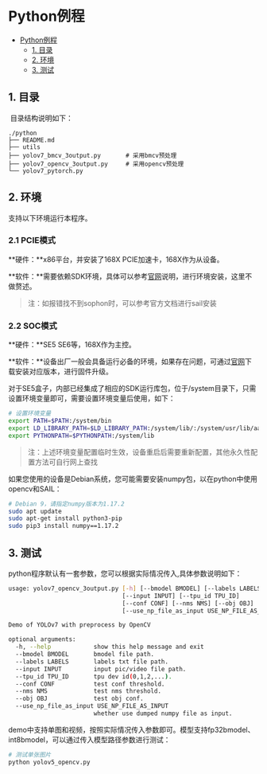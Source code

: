 

# Python例程
- [Python例程](#python例程)
  - [1. 目录](#1-目录)
  - [2. 环境](#2-环境)
  - [3.  测试](#3--测试)
## 1. 目录

​	目录结构说明如下：

```
./python
├── README.md
├── utils
├── yolov7_bmcv_3output.py       # 采用bmcv预处理
├── yolov7_opencv_3output.py     # 采用opencv预处理
└── yolov7_pytorch.py

```



## 2. 环境

支持以下环境运行本程序。

### 2.1 PCIE模式

**硬件：**x86平台，并安装了168X PCIE加速卡，168X作为从设备。

**软件：**需要依赖SDK环境，具体可以参考[官网](https://developer.sophgo.com/site/index.html)说明，进行环境安装，这里不做赘述。

> 注：如报错找不到sophon时，可以参考官方文档进行sail安装

### 2.2 SOC模式

**硬件：**SE5 SE6等，168X作为主控。

**软件：**设备出厂一般会具备运行必备的环境，如果存在问题，可通过[官网](https://developer.sophgo.com/site/index/material/12/all.html)下载安装对应版本，进行固件升级。

​	对于SE5盒子，内部已经集成了相应的SDK运行库包，位于/system目录下，只需设置环境变量即可，需要设置环境变量后使用，如下：

```Bash
# 设置环境变量
export PATH=$PATH:/system/bin
export LD_LIBRARY_PATH=$LD_LIBRARY_PATH:/system/lib/:/system/usr/lib/aarch64-linux-gnu
export PYTHONPATH=$PYTHONPATH:/system/lib
```

> 注：上述环境变量配置临时生效，设备重启后需要重新配置，其他永久性配置方法可自行网上查找

如果您使用的设备是Debian系统，您可能需要安装numpy包，以在python中使用opencv和SAIL：

```Bash
# Debian 9，请指定numpy版本为1.17.2
sudo apt update
sudo apt-get install python3-pip
sudo pip3 install numpy==1.17.2
```

## 3.  测试

python程序默认有一套参数，您可以根据实际情况传入,具体参数说明如下：

```bash
usage: yolov7_opencv_3output.py [-h] [--bmodel BMODEL] [--labels LABELS]
                                [--input INPUT] [--tpu_id TPU_ID]
                                [--conf CONF] [--nms NMS] [--obj OBJ]
                                [--use_np_file_as_input USE_NP_FILE_AS_INPUT]

Demo of YOLOv7 with preprocess by OpenCV

optional arguments:
  -h, --help            show this help message and exit
  --bmodel BMODEL       bmodel file path.
  --labels LABELS       labels txt file path.
  --input INPUT         input pic/video file path.
  --tpu_id TPU_ID       tpu dev id(0,1,2,...).
  --conf CONF           test conf threshold.
  --nms NMS             test nms threshold.
  --obj OBJ             test obj conf.
  --use_np_file_as_input USE_NP_FILE_AS_INPUT
                        whether use dumped numpy file as input.
```

​	demo中支持单图和视频，按照实际情况传入参数即可。模型支持fp32bmodel、int8bmodel，可以通过传入模型路径参数进行测试：

```bash
# 测试单张图片
python yolov5_opencv.py
```
